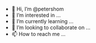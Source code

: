 - 👋 Hi, I’m @petershom
- 👀 I’m interested in ...
- 🌱 I’m currently learning ...
- 💞️ I’m looking to collaborate on ...
- 📫 How to reach me ...

<!---
petershom/petershom is a ✨ special ✨ repository because its `README.md` (this file) appears on your GitHub profile.
You can click the Preview link to take a look at your changes.
--->
